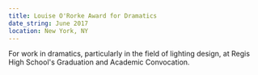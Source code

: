 ```yaml
---
title: Louise O'Rorke Award for Dramatics
date_string: June 2017
location: New York, NY
---
```


For work in dramatics, particularly in the field of lighting design, at Regis High School's Graduation and Academic Convocation.
